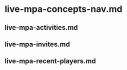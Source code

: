 # live-mpa-concepts-nav.md

## live-mpa-activities.md

## live-mpa-invites.md

## live-mpa-recent-players.md
